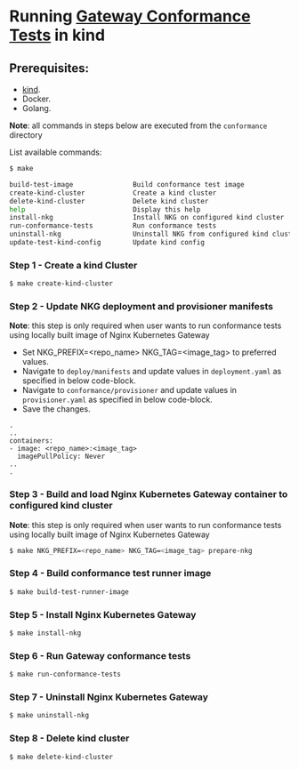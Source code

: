 # Running [Gateway Conformance Tests](https://gateway-api.sigs.k8s.io/concepts/conformance/#3-conformance-tests) in kind

## Prerequisites:

* [kind](https://kind.sigs.k8s.io/).
* Docker.
* Golang.

**Note**: all commands in steps below are executed from the ```conformance``` directory

List available commands:

```bash
$ make

build-test-image               Build conformance test image
create-kind-cluster            Create a kind cluster
delete-kind-cluster            Delete kind cluster
help                           Display this help
install-nkg                    Install NKG on configured kind cluster
run-conformance-tests          Run conformance tests
uninstall-nkg                  Uninstall NKG from configured kind cluster
update-test-kind-config        Update kind config
```
### Step 1 - Create a kind Cluster

```bash
$ make create-kind-cluster
```

### Step 2 - Update NKG deployment and provisioner manifests
**Note**: this step is only required when user wants to run conformance tests using locally built image of Nginx Kubernetes Gateway
* Set NKG_PREFIX=<repo_name> NKG_TAG=<image_tag> to preferred values.
* Navigate to `deploy/manifests` and update values in `deployment.yaml` as specified in below code-block.
* Navigate to `conformance/provisioner` and update values in `provisioner.yaml` as specified in below code-block.
* Save the changes.
```
.
..
containers:
- image: <repo_name>:<image_tag>
  imagePullPolicy: Never
..
.
```

### Step 3 - Build and load Nginx Kubernetes Gateway container to configured kind cluster
**Note**: this step is only required when user wants to run conformance tests using locally built image of Nginx Kubernetes Gateway

```bash
$ make NKG_PREFIX=<repo_name> NKG_TAG=<image_tag> prepare-nkg

```
### Step 4 - Build conformance test runner image
```bash
$ make build-test-runner-image
```

### Step 5 - Install Nginx Kubernetes Gateway
```bash
$ make install-nkg
```

### Step 6 - Run Gateway conformance tests
```bash
$ make run-conformance-tests
```

### Step 7 - Uninstall Nginx Kubernetes Gateway
```bash
$ make uninstall-nkg
```

### Step 8 - Delete kind cluster
```bash
$ make delete-kind-cluster
```
